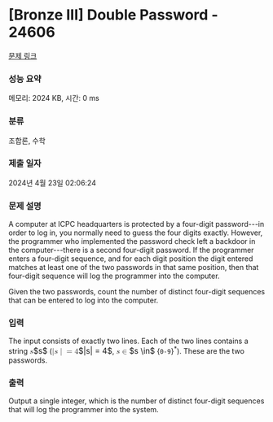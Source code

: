 # [Bronze III] Double Password - 24606 

[문제 링크](https://www.acmicpc.net/problem/24606) 

### 성능 요약

메모리: 2024 KB, 시간: 0 ms

### 분류

조합론, 수학

### 제출 일자

2024년 4월 23일 02:06:24

### 문제 설명

<p>A computer at ICPC headquarters is protected by a four-digit password---in order to log in, you normally need to guess the four digits exactly. However, the programmer who implemented the password check left a backdoor in the computer---there is a second four-digit password. If the programmer enters a four-digit sequence, and for each digit position the digit entered matches at least one of the two passwords in that same position, then that four-digit sequence will log the programmer into the computer.</p>

<p>Given the two passwords, count the number of distinct four-digit sequences that can be entered to log into the computer.</p>

### 입력 

 <p>The input consists of exactly two lines. Each of the two lines contains a string <mjx-container class="MathJax" jax="CHTML" style="font-size: 109%; position: relative;"><mjx-math class="MJX-TEX" aria-hidden="true"><mjx-mi class="mjx-i"><mjx-c class="mjx-c1D460 TEX-I"></mjx-c></mjx-mi></mjx-math><mjx-assistive-mml unselectable="on" display="inline"><math xmlns="http://www.w3.org/1998/Math/MathML"><mi>s</mi></math></mjx-assistive-mml><span aria-hidden="true" class="no-mathjax mjx-copytext">$s$</span></mjx-container> (<mjx-container class="MathJax" jax="CHTML" style="font-size: 109%; position: relative;"><mjx-math class="MJX-TEX" aria-hidden="true"><mjx-mo class="mjx-n"><mjx-c class="mjx-c7C"></mjx-c></mjx-mo><mjx-mi class="mjx-i"><mjx-c class="mjx-c1D460 TEX-I"></mjx-c></mjx-mi><mjx-texatom texclass="ORD"><mjx-mo class="mjx-n"><mjx-c class="mjx-c7C"></mjx-c></mjx-mo></mjx-texatom><mjx-mo class="mjx-n" space="4"><mjx-c class="mjx-c3D"></mjx-c></mjx-mo><mjx-mn class="mjx-n" space="4"><mjx-c class="mjx-c34"></mjx-c></mjx-mn></mjx-math><mjx-assistive-mml unselectable="on" display="inline"><math xmlns="http://www.w3.org/1998/Math/MathML"><mo stretchy="false">|</mo><mi>s</mi><mrow data-mjx-texclass="ORD"><mo stretchy="false">|</mo></mrow><mo>=</mo><mn>4</mn></math></mjx-assistive-mml><span aria-hidden="true" class="no-mathjax mjx-copytext">$|s| = 4$</span></mjx-container>, <mjx-container class="MathJax" jax="CHTML" style="font-size: 109%; position: relative;"><mjx-math class="MJX-TEX" aria-hidden="true"><mjx-mi class="mjx-i"><mjx-c class="mjx-c1D460 TEX-I"></mjx-c></mjx-mi><mjx-mo class="mjx-n" space="4"><mjx-c class="mjx-c2208"></mjx-c></mjx-mo></mjx-math><mjx-assistive-mml unselectable="on" display="inline"><math xmlns="http://www.w3.org/1998/Math/MathML"><mi>s</mi><mo>∈</mo></math></mjx-assistive-mml><span aria-hidden="true" class="no-mathjax mjx-copytext">$s \in$</span></mjx-container> {<code>0-9</code>}<sup>*</sup>). These are the two passwords.</p>

### 출력 

 <p>Output a single integer, which is the number of distinct four-digit sequences that will log the programmer into the system.</p>

